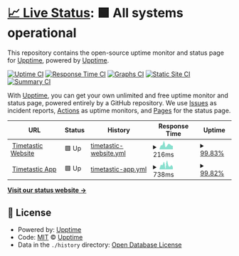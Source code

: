# [📈 Live Status](https://upptime.github.io/upptime): <!--live status--> **🟩 All systems operational**

This repository contains the open-source uptime monitor and status page for [Upptime](https://upptime.js.org), powered by [Upptime](https://github.com/upptime/upptime).

[![Uptime CI](https://github.com/timetastic/upptime/workflows/Uptime%20CI/badge.svg)](https://github.com/timetastic/upptime/actions?query=workflow%3A%22Uptime+CI%22)
[![Response Time CI](https://github.com/timetastic/upptime/workflows/Response%20Time%20CI/badge.svg)](https://github.com/timetastic/upptime/actions?query=workflow%3A%22Response+Time+CI%22)
[![Graphs CI](https://github.com/timetastic/upptime/workflows/Graphs%20CI/badge.svg)](https://github.com/timetastic/upptime/actions?query=workflow%3A%22Graphs+CI%22)
[![Static Site CI](https://github.com/timetastic/upptime/workflows/Static%20Site%20CI/badge.svg)](https://github.com/timetastic/upptime/actions?query=workflow%3A%22Static+Site+CI%22)
[![Summary CI](https://github.com/timetastic/upptime/workflows/Summary%20CI/badge.svg)](https://github.com/timetastic/upptime/actions?query=workflow%3A%22Summary+CI%22)

With [Upptime](https://upptime.js.org), you can get your own unlimited and free uptime monitor and status page, powered entirely by a GitHub repository. We use [Issues](https://github.com/upptime/upptime/issues) as incident reports, [Actions](https://github.com/timetastic/upptime/actions) as uptime monitors, and [Pages](https://upptime.github.io/upptime) for the status page.

<!--start: status pages-->
<!-- This summary is generated by Upptime (https://github.com/upptime/upptime) -->
<!-- Do not edit this manually, your changes will be overwritten -->
<!-- prettier-ignore -->
| URL | Status | History | Response Time | Uptime |
| --- | ------ | ------- | ------------- | ------ |
| <img alt="" src="https://icons.duckduckgo.com/ip3/timetastic.co.uk.ico" height="13"> [Timetastic Website](https://timetastic.co.uk) | 🟩 Up | [timetastic-website.yml](https://github.com/Timetastic/upptime/commits/HEAD/history/timetastic-website.yml) | <details><summary><img alt="Response time graph" src="./graphs/timetastic-website/response-time-week.png" height="20"> 216ms</summary><br><a href="https://timetastic.github.io/upptime/history/timetastic-website"><img alt="Response time 231" src="https://img.shields.io/endpoint?url=https%3A%2F%2Fraw.githubusercontent.com%2FTimetastic%2Fupptime%2FHEAD%2Fapi%2Ftimetastic-website%2Fresponse-time.json"></a><br><a href="https://timetastic.github.io/upptime/history/timetastic-website"><img alt="24-hour response time 169" src="https://img.shields.io/endpoint?url=https%3A%2F%2Fraw.githubusercontent.com%2FTimetastic%2Fupptime%2FHEAD%2Fapi%2Ftimetastic-website%2Fresponse-time-day.json"></a><br><a href="https://timetastic.github.io/upptime/history/timetastic-website"><img alt="7-day response time 216" src="https://img.shields.io/endpoint?url=https%3A%2F%2Fraw.githubusercontent.com%2FTimetastic%2Fupptime%2FHEAD%2Fapi%2Ftimetastic-website%2Fresponse-time-week.json"></a><br><a href="https://timetastic.github.io/upptime/history/timetastic-website"><img alt="30-day response time 219" src="https://img.shields.io/endpoint?url=https%3A%2F%2Fraw.githubusercontent.com%2FTimetastic%2Fupptime%2FHEAD%2Fapi%2Ftimetastic-website%2Fresponse-time-month.json"></a><br><a href="https://timetastic.github.io/upptime/history/timetastic-website"><img alt="1-year response time 231" src="https://img.shields.io/endpoint?url=https%3A%2F%2Fraw.githubusercontent.com%2FTimetastic%2Fupptime%2FHEAD%2Fapi%2Ftimetastic-website%2Fresponse-time-year.json"></a></details> | <details><summary><a href="https://timetastic.github.io/upptime/history/timetastic-website">99.83%</a></summary><a href="https://timetastic.github.io/upptime/history/timetastic-website"><img alt="All-time uptime 99.86%" src="https://img.shields.io/endpoint?url=https%3A%2F%2Fraw.githubusercontent.com%2FTimetastic%2Fupptime%2FHEAD%2Fapi%2Ftimetastic-website%2Fuptime.json"></a><br><a href="https://timetastic.github.io/upptime/history/timetastic-website"><img alt="24-hour uptime 100.00%" src="https://img.shields.io/endpoint?url=https%3A%2F%2Fraw.githubusercontent.com%2FTimetastic%2Fupptime%2FHEAD%2Fapi%2Ftimetastic-website%2Fuptime-day.json"></a><br><a href="https://timetastic.github.io/upptime/history/timetastic-website"><img alt="7-day uptime 99.83%" src="https://img.shields.io/endpoint?url=https%3A%2F%2Fraw.githubusercontent.com%2FTimetastic%2Fupptime%2FHEAD%2Fapi%2Ftimetastic-website%2Fuptime-week.json"></a><br><a href="https://timetastic.github.io/upptime/history/timetastic-website"><img alt="30-day uptime 99.96%" src="https://img.shields.io/endpoint?url=https%3A%2F%2Fraw.githubusercontent.com%2FTimetastic%2Fupptime%2FHEAD%2Fapi%2Ftimetastic-website%2Fuptime-month.json"></a><br><a href="https://timetastic.github.io/upptime/history/timetastic-website"><img alt="1-year uptime 99.86%" src="https://img.shields.io/endpoint?url=https%3A%2F%2Fraw.githubusercontent.com%2FTimetastic%2Fupptime%2FHEAD%2Fapi%2Ftimetastic-website%2Fuptime-year.json"></a></details>
| <img alt="" src="https://icons.duckduckgo.com/ip3/app.timetastic.co.uk.ico" height="13"> [Timetastic App](https://app.timetastic.co.uk) | 🟩 Up | [timetastic-app.yml](https://github.com/Timetastic/upptime/commits/HEAD/history/timetastic-app.yml) | <details><summary><img alt="Response time graph" src="./graphs/timetastic-app/response-time-week.png" height="20"> 738ms</summary><br><a href="https://timetastic.github.io/upptime/history/timetastic-app"><img alt="Response time 1008" src="https://img.shields.io/endpoint?url=https%3A%2F%2Fraw.githubusercontent.com%2FTimetastic%2Fupptime%2FHEAD%2Fapi%2Ftimetastic-app%2Fresponse-time.json"></a><br><a href="https://timetastic.github.io/upptime/history/timetastic-app"><img alt="24-hour response time 412" src="https://img.shields.io/endpoint?url=https%3A%2F%2Fraw.githubusercontent.com%2FTimetastic%2Fupptime%2FHEAD%2Fapi%2Ftimetastic-app%2Fresponse-time-day.json"></a><br><a href="https://timetastic.github.io/upptime/history/timetastic-app"><img alt="7-day response time 738" src="https://img.shields.io/endpoint?url=https%3A%2F%2Fraw.githubusercontent.com%2FTimetastic%2Fupptime%2FHEAD%2Fapi%2Ftimetastic-app%2Fresponse-time-week.json"></a><br><a href="https://timetastic.github.io/upptime/history/timetastic-app"><img alt="30-day response time 916" src="https://img.shields.io/endpoint?url=https%3A%2F%2Fraw.githubusercontent.com%2FTimetastic%2Fupptime%2FHEAD%2Fapi%2Ftimetastic-app%2Fresponse-time-month.json"></a><br><a href="https://timetastic.github.io/upptime/history/timetastic-app"><img alt="1-year response time 1008" src="https://img.shields.io/endpoint?url=https%3A%2F%2Fraw.githubusercontent.com%2FTimetastic%2Fupptime%2FHEAD%2Fapi%2Ftimetastic-app%2Fresponse-time-year.json"></a></details> | <details><summary><a href="https://timetastic.github.io/upptime/history/timetastic-app">99.82%</a></summary><a href="https://timetastic.github.io/upptime/history/timetastic-app"><img alt="All-time uptime 99.98%" src="https://img.shields.io/endpoint?url=https%3A%2F%2Fraw.githubusercontent.com%2FTimetastic%2Fupptime%2FHEAD%2Fapi%2Ftimetastic-app%2Fuptime.json"></a><br><a href="https://timetastic.github.io/upptime/history/timetastic-app"><img alt="24-hour uptime 100.00%" src="https://img.shields.io/endpoint?url=https%3A%2F%2Fraw.githubusercontent.com%2FTimetastic%2Fupptime%2FHEAD%2Fapi%2Ftimetastic-app%2Fuptime-day.json"></a><br><a href="https://timetastic.github.io/upptime/history/timetastic-app"><img alt="7-day uptime 99.82%" src="https://img.shields.io/endpoint?url=https%3A%2F%2Fraw.githubusercontent.com%2FTimetastic%2Fupptime%2FHEAD%2Fapi%2Ftimetastic-app%2Fuptime-week.json"></a><br><a href="https://timetastic.github.io/upptime/history/timetastic-app"><img alt="30-day uptime 99.96%" src="https://img.shields.io/endpoint?url=https%3A%2F%2Fraw.githubusercontent.com%2FTimetastic%2Fupptime%2FHEAD%2Fapi%2Ftimetastic-app%2Fuptime-month.json"></a><br><a href="https://timetastic.github.io/upptime/history/timetastic-app"><img alt="1-year uptime 99.98%" src="https://img.shields.io/endpoint?url=https%3A%2F%2Fraw.githubusercontent.com%2FTimetastic%2Fupptime%2FHEAD%2Fapi%2Ftimetastic-app%2Fuptime-year.json"></a></details>

<!--end: status pages-->

[**Visit our status website →**](https://upptime.github.io/upptime)

## 📄 License

- Powered by: [Upptime](https://github.com/upptime/upptime)
- Code: [MIT](./LICENSE) © [Upptime](https://upptime.js.org)
- Data in the `./history` directory: [Open Database License](https://opendatacommons.org/licenses/odbl/1-0/)
